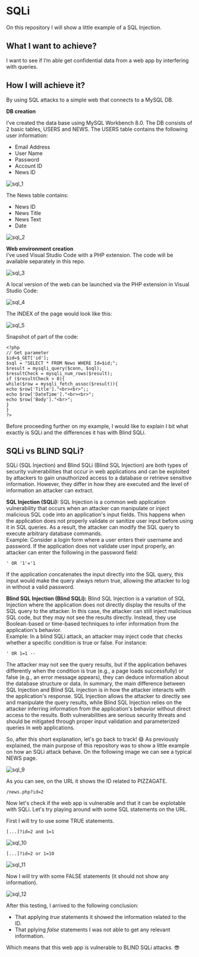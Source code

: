 # SQLi

On this repository I will show a little example of a SQL Injection.

## What I want to achieve?

I want to see if I’m able get confidential data from a web app by interfering with queries. 

## How I will achieve it?

By using SQL attacks to a simple web that connects to a MySQL DB.

<b>DB creation</b>

I’ve created the data base using MySQL Workbench 8.0. The DB consists of 2 basic tables, USERS and NEWS.
The USERS table contains the following user information:
- Email Address
- User Name
- Password
- Account ID
- News ID
  
![sql_1](imgs/sql_1.png)

The News table contains:
- News ID
- News Title
- News Text
- Date

![sql_2](imgs/sql_2.png)

<b>Web environment creation</b><br>
I’ve used Visual Studio Code with a PHP extension. The code will be available separately in this repo.

![sql_3](imgs/sql_3.png)

A local version of the web can be launched via the PHP extension in Visual Studio Code:

![sql_4](imgs/sql_4.png)

The INDEX of the page would look like this:

![sql_5](imgs/sql_5.png)

Snapshot of part of the code:

```
<?php
// Get parameter
$id=$_GET['id'];
$sql = "SELECT * FROM News WHERE Id=$id;";
$result = mysqli_query($conn, $sql);
$resultCheck = mysqli_num_rows($result);
if ($resultCheck > 0){
while($row = mysqli_fetch_assoc($result)){
echo $row['Title']."<br><br>";;
echo $row['DateTime']."<br><br>";
echo $row['Body']."<br>";
}
}
?>
```

Before proceeding further on my example, I would like to explain I bit what exactly is SQLi and the differences it has with Blind SQLi.

## SQLi vs BLIND SQLi?

SQLi (SQL Injection) and Blind SQLi (Blind SQL Injection) are both types of security vulnerabilities that occur in web applications and can be exploited by attackers to gain unauthorized access to a database or retrieve sensitive information. However, they differ in how they are executed and the level of information an attacker can extract.  

<b>SQL Injection (SQLi):</b> SQL Injection is a common web application vulnerability that occurs when an attacker can manipulate or inject malicious SQL code into an application's input fields. This happens when the application does not properly validate or sanitize user input before using it in SQL queries. As a result, the attacker can modify the SQL query to execute arbitrary database commands.  
Example: Consider a login form where a user enters their username and password. If the application does not validate user input properly, an attacker can enter the following in the password field:
```
' OR '1'='1
```
If the application concatenates the input directly into the SQL query, this input would make the query always return true, allowing the attacker to log in without a valid password.

<b>Blind SQL Injection (Blind SQLi):</b> Blind SQL Injection is a variation of SQL Injection where the application does not directly display the results of the SQL query to the attacker. In this case, the attacker can still inject malicious SQL code, but they may not see the results directly. Instead, they use Boolean-based or time-based techniques to infer information from the application's behavior.  
Example: In a blind SQLi attack, an attacker may inject code that checks whether a specific condition is true or false. For instance:
```
' OR 1=1 --
```
The attacker may not see the query results, but if the application behaves differently when the condition is true (e.g., a page loads successfully) or false (e.g., an error message appears), they can deduce information about the database structure or data.
In summary, the main difference between SQL Injection and Blind SQL Injection is in how the attacker interacts with the application's response. SQL Injection allows the attacker to directly see and manipulate the query results, while Blind SQL Injection relies on the attacker inferring information from the application's behavior without direct access to the results. Both vulnerabilities are serious security threats and should be mitigated through proper input validation and parameterized queries in web applications.

So, after this short explanation, let's go back to track! 😄
As previously explained, the main purpose of this repository was to show a little example on how an SQLi attack behave.
On the following image we can see a typical NEWS page.

![sql_9](imgs/sql_9.png)

As you can see, on the URL it shows the ID related to PIZZAGATE.
```
/news.php?id=2
```
Now let's check if the web app is vulnerable and that it can be explotable with SQLi.
Let's try playing around with some SQL statements on the URL.

First I will try to use some TRUE statements.
```
[...]?id=2 and 1=1
```
![sql_10](imgs/sql_10.png)

```
[...]?id=2 or 1=10
```
![sql_11](imgs/sql_11.png)

Now I will try with some FALSE statements (it should not show any information).

![sql_12](imgs/sql_12.png)

After this testing, I arrived to the following conclusion:

- That applying <i>true</i> statements it showed the information related to the ID.
- That pplying <i>false</i> statements I was not able to get any relevant information.

Which means that this web app is vulnerable to BLIND SQLi attacks. :sunglasses:
